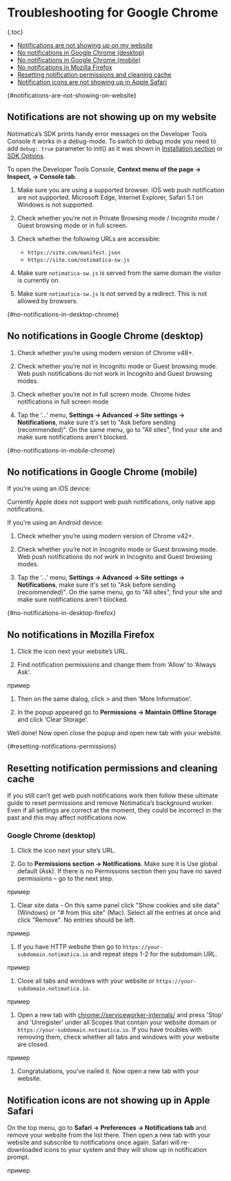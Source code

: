 # Troubleshooting for Google Chrome

{.toc}
* [Notifications are not showing up on my website](#notifications-are-not-showing-on-website)
* [No notifications in Google Chrome (desktop)](#no-notifications-in-desktop-chrome)
* [No notifications in Google Chrome (mobile)](#no-notifications-in-mobile-chrome)
* [No notifications in Mozilla Firefox](#no-notifications-in-desktop-firefox)
* [Resetting notification permissions and cleaning cache](#resetting-notifications-permissions)
* [Notification icons are not showing up in Apple Safari](#icons-not-showing)

{#notifications-are-not-showing-on-website}
## Notifications are not showing up on my website

Notimatica’s SDK prints handy error messages on the Developer Tools Console it works in a debug-mode. To switch to debug mode you need to add `debug: true` parameter to init() as it was shown in [Installation section](/docs/sdk-installation#initialize-sdk) or [SDK Options]('/docs/sdk-options').

To open the Developer Tools Console, **Context menu of the page → Inspect, → Console tab**.

1. Make sure you are using a supported browser. iOS web push notification are not supported. Microsoft Edge, Internet Explorer, Safari 5.1 on Windows is not supported.

1. Check whether you’re not in Private Browsing mode / Incognito mode / Guest browsing mode or in full screen.

1. Check whether the following URLs are accessible:

    * `https://site.com/manifest.json`
    * `https://site.com/notimatica-sw.js`

1. Make sure `notimatica-sw.js` is served from the same domain the visitor is currently on.

1. Make sure `notimatica-sw.js` is not served by a redirect. This is not allowed by browsers.

{#no-notifications-in-desktop-chrome}
## No notifications in Google Chrome (desktop)

1. Check whether you’re using modern version of Chrome v48+.

1. Check whether you’re not in Incognito mode or Guest browsing mode. Web push notifications do not work in Incognito and Guest browsing modes.

1. Check whether you’re not in full screen mode. Chrome hides notifications in full screen mode

1. Tap the ‘...’ menu, **Settings → Advanced → Site settings → Notifications**, make sure it's set to "Ask before sending (recommended)". On the same menu, go to "All sites", find your site and make sure notifications aren't blocked.

{#no-notifications-in-mobile-chrome}
## No notifications in Google Chrome (mobile)

If you're using an iOS device:

Currently Apple does not support web push notifications, only native app notifications.

If you're using an Android device:

1. Check whether you’re using modern version of Chrome v42+.

1. Check whether you’re not in Incognito mode or Guest browsing mode. Web push notifications do not work in Incognito and Guest browsing modes.

1. Tap the ‘...’ menu, **Settings → Advanced → Site settings → Notifications**, make sure it's set to "Ask before sending (recommended)". On the same menu, go to "All sites", find your site and make sure notifications aren't blocked.

{#no-notifications-in-desktop-firefox}
## No notifications in Mozilla Firefox

1. Click the icon next your website’s URL.

1. Find notification permissions and change them from ‘Allow’ to ‘Always Ask’.

пример

1. Then on the same dialog, click  > and then ‘More Information’.

1. In the popup appeared go to **Permissions → Maintain Offline Storage** and click ‘Clear Storage’.

Well done! Now open close the popup and open new tab with your website.

{#resetting-notifications-permissions}
## Resetting notification permissions and cleaning cache

If you still can’t get web push notifications work then follow these ultimate guide to reset permissions and remove Notimatica’s background worker. Even if all settings are correct at the moment, they could be incorrect in the past and this may affect notifications now.

### Google Chrome (desktop)

1. Click the icon next your site’s URL.

1. Go to **Permissions section → Notifications**. Make sure it is Use global default (Ask). If there is no Permissions section then you have no saved permissions – go to the next step.

пример

1. Clear site data - On this same panel click "Show cookies and site data" (Windows) or "# from this site" (Mac). Select all the entries at once and click "Remove". No entries should be left.

пример

1. If you have HTTP website then go to `https://your-subdomain.notimatica.io` and repeat steps 1-2 for the subdomain URL.

пример

1. Close all tabs and windows with your website or `https://your-subdomain.notimatica.io`.

пример

1. Open a new tab with [chrome://serviceworker-internals/](chrome://serviceworker-internals/) and press 'Stop' and 'Unregister' under all Scopes that contain your website domain or `https://your-subdomain.notimatica.io`. If you have troubles with removing them, check whether all tabs and windows with your website are closed.

пример

1. Congratulations, you've nailed it. Now open a new tab with your website.

## Notification icons are not showing up in Apple Safari

On the top menu, go to **Safari → Preferences → Notifications tab** and remove your website from the list there. Then open a new tab with your website and subscribe to notifications once again. Safari will re-downloaded icons to your system and they will show up in notification prompt.

пример
